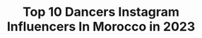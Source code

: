 ---
title: Top 10 Dancers Instagram Influencers In Morocco in 2023
description: >-
  Find top dancers Instagram influencers in Morocco in 2023. Most popular hashtags: #dance #lifestyle #dancer #morocco.
platform: Instagram
hits: 34
text_top: Discover the top-rated Instagram profiles on inBeat.
text_bottom: inBeat aggregates 34 Instagram influencers like this in Morocco for you to contact.
profiles:
  - username: "wissalinou"
    fullname: >-
      ouissal
    bio: >-
      youth-ing around 🌙 • Official Dancer at @l.baroque 📧 lbaroque.talent@gmail.com
    location: "Morocco"
    followers: 6713
    engagement: 1084
    commentsToLikes: 0.040109
    id: ck5zoedecqdgq0i14bagmuem7
    verified: false
    hashtags: "#dancers, #choreography, #goodvibes, #dance"
  - username: "nouhaila_sistorms"
    fullname: >-
      Nouhaila SiStorms ✨
    bio: >-
      🔮Dancer | SISTORMS 👯‍♀️🌪 🌟Converse ambassador ✨ 🦋Curly hair lover🍃 📚Engineer |Al Akhawayn University 🎓🇲🇦|TU Graz🇦🇹 📍Morocco🇲🇦 ✈️ 🇩🇪🇧🇪🇦🇹🇱🇧🇦🇪🇫🇷🇳🇱🇸🇮🇪🇸
    location: "Morocco"
    followers: 20898
    engagement: 257
    commentsToLikes: 0.065839
    id: ckaoricvbncr20i78x8xydqsj
    verified: false
    hashtags: "#curlygirlmethod, #hiphopislife, #outfitlove, #powergirl"
  - username: "lilyfitlife"
    fullname: >-
      LILY 🌸
    bio: >-
      Moroccan dancer 🙆‍♀️ 👇🏻👇🏻👇🏻
    location: "Morocco"
    followers: 9861
    engagement: 1269
    commentsToLikes: 0.077657
    id: ck5pvdhn3hcfs0i11aas6celt
    verified: false
    hashtags: "#fitlife, #danceislife, #morrocandancer, #photography"
  - username: "cb_0g"
    fullname: >-
      CHAIMAE BOUBNANE 💫
    bio: >-
      🇲🇦 Dancer Management : @l.baroque 📨 : lbaroque.talent@gmail.com
    location: "Morocco"
    followers: 84825
    engagement: 923
    commentsToLikes: 0.037970
    id: ck5ciaxocsbid0i11ve0cy5rl
    verified: false
    hashtags: "#love, #family, #moroccangirl, #contest"
  - username: "salmaaguenaou"
    fullname: >-
      Ⓢ Ⓐ ❥
    bio: >-
      Aesthete✨🦋 Official dancer at @l.baroque 📨 Management : @l.baroque Inquiries: lbaroque.talent@gmail.com Bε чσυ ღ 📍Morocco
    location: "Morocco"
    followers: 7298
    engagement: 1255
    commentsToLikes: 0.044946
    id: ck5q6c5sowsmk0i112yjd7e1y
    verified: false
    hashtags: "#feelings, #staysafe, #dance, #passion"
  - username: "haitamhl8"
    fullname: >-
      Haitam Lahjouji 🌹
    bio: >-
      I Dance and Stuff. 🌊🌊 Dancer / Choreographer @l.baroque Management @l.baroque Inquiries : lbaroque.talent@gmail.com
    location: "Morocco"
    followers: 49471
    engagement: 1260
    commentsToLikes: 0.013260
    id: ck5ciaw6zsbfi0i11u65m7slr
    verified: false
    hashtags: "#style, #dancersofinstagram, #pose, #riyadhseason"
  - username: "samiataki"
    fullname: >-
      Samia🎀
    bio: >-
      22 yo dancer & flight attendant trainee 🛫 📍Official Dancer at ▶@l.baroque ✉Management : @l.baroque 📧 lbaroque.talent@gmail.com
    location: "Morocco"
    followers: 106803
    engagement: 1231
    commentsToLikes: 0.016532
    id: ck5q6c7xywsxb0i112slmq9a7
    verified: false
    hashtags: "#stayhome, #lbaroque, #moroccan, #staysafe"
  - username: "zizou_kharroubi"
    fullname: >-
      Abdelaziz 🇲🇦
    bio: >-
      ©️ Official Dancer @l.baroque  📨 Management @l.baroque 📧 lbaroque.talent@gmail.com 15/10/97 #M.K 🙏👮‍♂️
    location: "Morocco"
    followers: 7977
    engagement: 1291
    commentsToLikes: 0.040611
    id: ck5q6canxwt4w0i11ixg3rxtq
    verified: false
    hashtags: "#fashion, #hiphop, #dance, #outfit"
  - username: "yassine_derbali"
    fullname: >-
      DANCER 🕺
    bio: >-
      © Official Dancer @l.baroque 📨 Management @l.baroque 📧 lbaroque.talent@gmail.com •BOOK READER 📚
    location: "Morocco"
    followers: 13688
    engagement: 914
    commentsToLikes: 0.019098
    id: ck5q6cc9qwtb00i11xor3f6cd
    verified: false
    hashtags: "#blackouttuesday"
  - username: "assad_altayar"
    fullname: >-
      💜Assad Altayar 👑 أسعد الطيار
    bio: >-
      ‎ممثل🎬_ دانسر🃏_ مقدم استعراض🎪 ‎للعروض و الدعايه و الاعلانات ( دايركت ) 📥 ‎‏Popping dancer 👑🎭 Snapchat : Assad.BT👻 TikTok : 👇🏻🎶
    location: "Morocco"
    followers: 98717
    engagement: 126
    commentsToLikes: 0.038903
    id: ckap6uixfherh0i780r7wh63n
    verified: false
    hashtags: "#instagram, #tiktok"
---